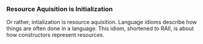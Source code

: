 ### Resource Aquisition is Initialization

Or rather, intialization is resource aquisition. Language idioms describe how things are
often done in a language. This idiom, shortened to RAII, is about how constructors represent
resources.
